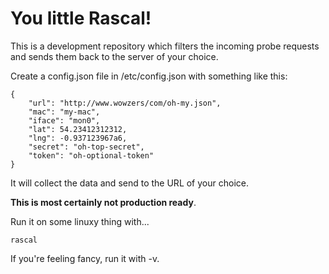 # You little Rascal!

This is a development repository which filters the incoming probe requests and sends them back to the server of your choice.

Create a config.json file in /etc/config.json with something like this:

```
{
    "url": "http://www.wowzers/com/oh-my.json",
    "mac": "my-mac",
    "iface": "mon0",
    "lat": 54.23412312312,
    "lng": -0.937123967a6,
    "secret": "oh-top-secret",
    "token": "oh-optional-token"
}
```

It will collect the data and send to the URL of your choice.

**This is most certainly not production ready**.

Run it on some linuxy thing with...

```
rascal
```

If you're feeling fancy, run it with -v.
